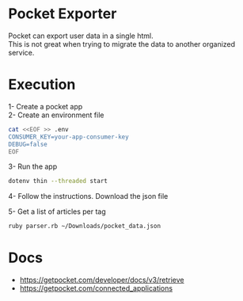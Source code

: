 # Pocket Exporter  

Pocket can export user data in a single html.  
This is not great when trying to migrate the data to another organized service.  

# Execution  

1- Create a pocket app  
2- Create an environment file  

```bash
cat <<EOF >> .env
CONSUMER_KEY=your-app-consumer-key
DEBUG=false
EOF
```

3- Run the app  

```bash
dotenv thin --threaded start
```

4- Follow the instructions. Download the json file  

5- Get a list of articles per tag  

```bash
ruby parser.rb ~/Downloads/pocket_data.json
```

# Docs  
- https://getpocket.com/developer/docs/v3/retrieve
- https://getpocket.com/connected_applications

